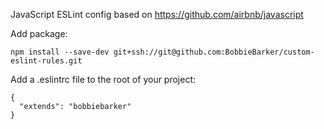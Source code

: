JavaScript ESLint config based on https://github.com/airbnb/javascript

Add package:

`npm install --save-dev git+ssh://git@github.com:BobbieBarker/custom-eslint-rules.git`

Add a .eslintrc file to the root of your project:

```
{
  "extends": "bobbiebarker"
}
```
